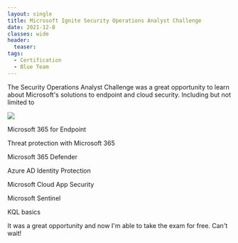 ```yaml
---
layout: single
title: Microsoft Ignite Security Operations Analyst Challenge 
date: 2021-12-8
classes: wide
header:
  teaser:
tags:
  - Certification
  - Blue Team
--- 
```


The Security Operations Analyst Challenge was a great opportunity to learn about Microsoft's solutions to endpoint and cloud security.
Including but not limited to

 
![](https://github.com/MaangoTaachyon/tkyn.dev/tree/main/assets/imagesignite.png)

Microsoft 365 for Endpoint

Threat protection with Microsoft 365

Microsoft 365 Defender 

Azure AD Identity Protection

Microsoft Cloud App Security 

Microsoft Sentinel 

KQL basics

 

It was a great opportunity and now I'm able to take the exam for free. Can't wait!  
